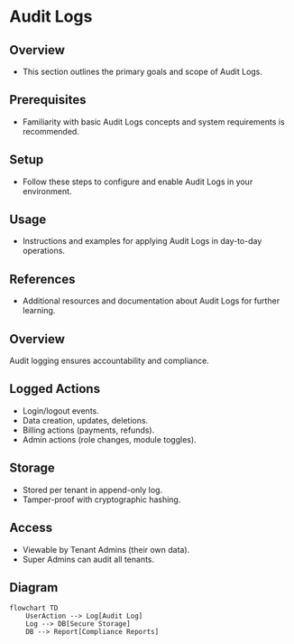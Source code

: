 # Audit Logs

## Overview
- This section outlines the primary goals and scope of Audit Logs.

## Prerequisites
- Familiarity with basic Audit Logs concepts and system requirements is recommended.

## Setup
- Follow these steps to configure and enable Audit Logs in your environment.

## Usage
- Instructions and examples for applying Audit Logs in day-to-day operations.

## References
- Additional resources and documentation about Audit Logs for further learning.


## Overview
Audit logging ensures accountability and compliance.

## Logged Actions
- Login/logout events.
- Data creation, updates, deletions.
- Billing actions (payments, refunds).
- Admin actions (role changes, module toggles).

## Storage
- Stored per tenant in append-only log.
- Tamper-proof with cryptographic hashing.

## Access
- Viewable by Tenant Admins (their own data).
- Super Admins can audit all tenants.

## Diagram
```mermaid
flowchart TD
    UserAction --> Log[Audit Log]
    Log --> DB[Secure Storage]
    DB --> Report[Compliance Reports]
```
